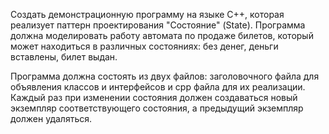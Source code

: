 Создать демонстрационную программу на языке C++, которая реализует паттерн проектирования "Состояние" (State). Программа должна моделировать работу автомата по продаже билетов, который может находиться в различных состояниях: без денег, деньги вставлены, билет выдан.

Программа должна состоять из двух файлов: заголовочного файла для объявления классов и интерфейсов и cpp файла для их реализации. Каждый раз при изменении состояния должен создаваться новый экземпляр соответствующего состояния, а предыдущий экземпляр должен удаляться.
